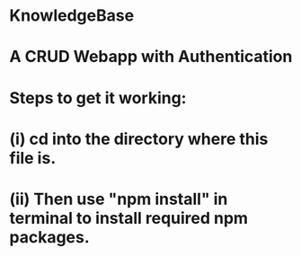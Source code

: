 # KnowledgeBase
# A CRUD Webapp with Authentication
# Steps to get it working:
# (i) cd into the directory where this file is.
# (ii) Then use "npm install" in terminal to install required npm packages.
